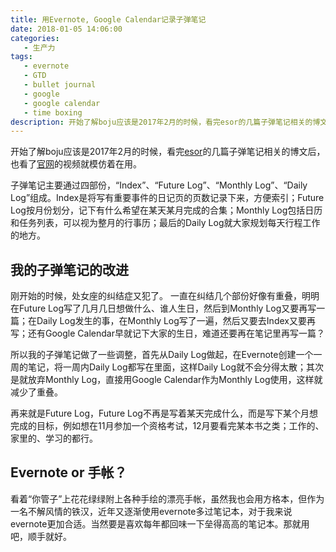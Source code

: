 ```yaml
---
title: 用Evernote, Google Calendar记录子弹笔记
date: 2018-01-05 14:06:00
categories:
   - 生产力
tags:
   - evernote
   - GTD
   - bullet journal
   - google
   - google calendar
   - time boxing
description: 开始了解boju应该是2017年2月的时候，看完esor的几篇子弹笔记相关的博文后，也看了官网的视频就模仿着在用。
---
```


开始了解boju应该是2017年2月的时候，看完[esor](www.playpcesor.com/2016/12/2017-bullet-journal-evernote.html)的几篇子弹笔记相关的博文后，也看了[官网](www.bulletjournal.com)的视频就模仿着在用。

子弹笔记主要通过四部份，“Index”、“Future Log”、“Monthly Log”、“Daily Log”组成。Index是将写有重要事件的日记页的页数记录下来，方便索引；Future Log按月份划分，记下有什么希望在某天某月完成的合集；Monthly Log包括日历和任务列表，可以视为整月的行事历；最后的Daily Log就大家规划每天行程工作的地方。  



## 我的子弹笔记的改进

刚开始的时候，处女座的纠结症又犯了。 一直在纠结几个部份好像有重叠，明明在Future Log写了几月几日想做什么、谁人生日，然后到Monthly Log又要再写一篇；在Daily Log发生的事，在Monthly Log写了一遍，然后又要去Index又要再写；还有Google Calendar早就记下大家的生日，难道还要再在笔记里再写一篇？

所以我的子弹笔记做了一些调整，首先从Daily Log做起，在Evernote创建一个一周的笔记，将一周内Daily Log都写在里面，这样Daily Log就不会分得太散；其次是就放弃Monthly Log，直接用Google Calendar作为Monthly Log使用，这样就减少了重叠。

再来就是Future Log，Future Log不再是写着某天完成什么，而是写下某个月想完成的目标，例如想在11月参加一个资格考试，12月要看完某本书之类；工作的、家里的、学习的都行。



## Evernote or 手帐？

看着“你管子”上花花绿绿附上各种手绘的漂亮手帐，虽然我也会用方格本，但作为一名不解风情的铁汉，近年又逐渐使用evernote多过笔记本，对于我来说evernote更加合适。当然要是喜欢每年都回味一下垒得高高的笔记本。那就用吧，顺手就好。



